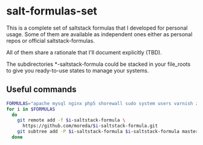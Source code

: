 # salt-formulas-set

This is a complete set of saltstack formulas that I developed for personal
usage. Some of them are available as independent ones either as personal repos
or official saltstack-formulas.

All of them share a rationale that I'll document explicitly (TBD).

The subdirectories \*-saltstack-formula could be stacked in your file\_roots to
give you ready-to-use states to manage your systems.

## Useful commands

```bash
FORMULAS="apache mysql nginx php5 shorewall sudo system users varnish zabbix"
for i in $FORMULAS
  do
    git remote add -f $i-saltstack-formula \
      https://github.com/moreda/$i-saltstack-formula.git
    git subtree add -P $i-saltstack-formula $i-saltstack-formula master
  done
```
